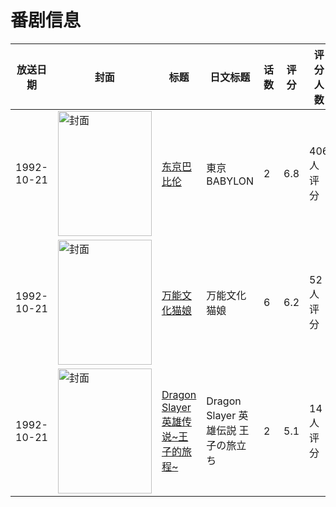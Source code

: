 # 番剧信息

|放送日期|封面|标题|日文标题|话数|评分|评分人数|
|---|---|---|---|---|---|---|
|1992-10-21|<img src="//lain.bgm.tv/pic/cover/c/34/0a/2916_Kou4k.jpg" alt="封面" style="width:150px;height:200px;object-fit:cover;">|[东京巴比伦](https://bangumi.tv/subject/2916)|東京BABYLON|2|6.8|406人评分|
|1992-10-21|<img src="//lain.bgm.tv/pic/cover/c/8e/d3/3390_BGCbI.jpg" alt="封面" style="width:150px;height:200px;object-fit:cover;">|[万能文化猫娘](https://bangumi.tv/subject/3390)|万能文化猫娘|6|6.2|52人评分|
|1992-10-21|<img src="//lain.bgm.tv/pic/cover/c/3c/51/72711_ckD3B.jpg" alt="封面" style="width:150px;height:200px;object-fit:cover;">|[Dragon Slayer 英雄传说~王子的旅程~](https://bangumi.tv/subject/72711)|Dragon Slayer 英雄伝説 王子の旅立ち|2|5.1|14人评分|
